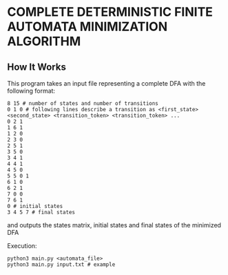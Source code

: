 # COMPLETE DETERMINISTIC FINITE AUTOMATA MINIMIZATION ALGORITHM

## How It Works

This program takes an input file representing a complete DFA with the following format: 
```
8 15 # number of states and number of transitions
0 1 0 # following lines describe a transition as <first_state> <second_state> <transition_token> <transition_token> ...
0 2 1
1 6 1
1 2 0
2 3 0
2 5 1
3 5 0
3 4 1
4 4 1
4 5 0
5 5 0 1
6 1 0
6 2 1
7 0 0
7 6 1
0 # initial states
3 4 5 7 # final states
```
and outputs the states matrix, initial states and final states of the minimized DFA  

Execution:
```
python3 main.py <automata_file>
python3 main.py input.txt # example
```



